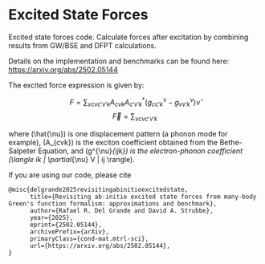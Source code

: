 # Excited State Forces

Excited state forces code. Calculate forces after excitation by combining results from GW/BSE and DFPT calculations. 

Details on the implementation and benchmarks can be found here: https://arxiv.org/abs/2502.05144 

The excited force expression is given by:

$$ F = \sum_{\nu cvc'v' k} A_{cvk} A^*_{c'v'k} (g^{\nu}_{cc'k} - g^{\nu}_{vv'k}) \hat{\nu} $$
$$ \vec{F} = \sum_{\nu cv c'v' k} $$

where \(\hat{\nu}\) is one displacement pattern (a phonon mode for example), \(A_{cvk}\) is the exciton coefficient obtained from the Bethe-Salpeter Equation, and \(g^{\nu}_{ijk}\) is the electron-phonon coefficient \(\langle ik | \partial_{\nu} V | ij \rangle\).

If you are using our code, please cite 

```
@misc{delgrande2025revisitingabinitioexcitedstate,
      title={Revisiting ab-initio excited state forces from many-body Green's function formalism: approximations and benchmark}, 
      author={Rafael R. Del Grande and David A. Strubbe},
      year={2025},
      eprint={2502.05144},
      archivePrefix={arXiv},
      primaryClass={cond-mat.mtrl-sci},
      url={https://arxiv.org/abs/2502.05144}, 
}
```


